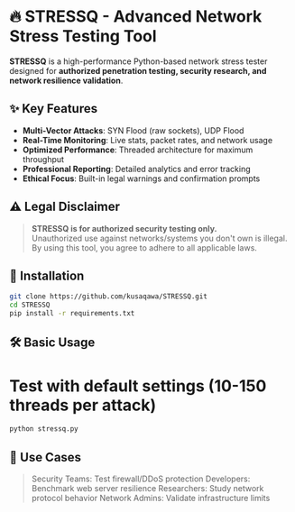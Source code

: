 # 🔥 STRESSQ - Advanced Network Stress Testing Tool

**STRESSQ** is a high-performance Python-based network stress tester designed for **authorized penetration testing, security research, and network resilience validation**.

## ✨ Key Features
- **Multi-Vector Attacks**: SYN Flood (raw sockets), UDP Flood
- **Real-Time Monitoring**: Live stats, packet rates, and network usage
- **Optimized Performance**: Threaded architecture for maximum throughput
- **Professional Reporting**: Detailed analytics and error tracking
- **Ethical Focus**: Built-in legal warnings and confirmation prompts

## ⚠️ Legal Disclaimer
> **STRESSQ is for authorized security testing only.**  
> Unauthorized use against networks/systems you don't own is illegal.  
> By using this tool, you agree to adhere to all applicable laws.

## 🚀 Installation

```bash
git clone https://github.com/kusaqawa/STRESSQ.git
cd STRESSQ
pip install -r requirements.txt
```

## 🛠 Basic Usage

# Test with default settings (10-150 threads per attack)
```bash
python stressq.py
```

## 🌟 Use Cases
> Security Teams: Test firewall/DDoS protection
> Developers: Benchmark web server resilience
> Researchers: Study network protocol behavior
> Network Admins: Validate infrastructure limits

